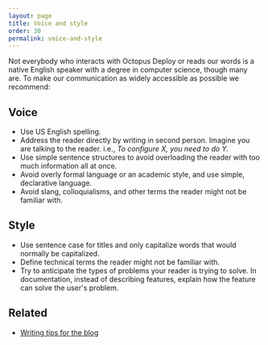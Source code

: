 ```yaml
---
layout: page
title: Voice and style
order: 30
permalink: voice-and-style
---
```


Not everybody who interacts with Octopus Deploy or reads our words is a native English speaker with a degree in computer science, though many are. To make our communication as widely accessible as possible we recommend:

## Voice

- Use US English spelling.
- Address the reader directly by writing in second person. Imagine you are talking to the reader. i.e., _To configure X, you need to do Y._
- Use simple sentence structures to avoid overloading the reader with too much information all at once.
- Avoid overly formal language or an academic style, and use simple, declarative language.
- Avoid slang, colloquialisms, and other terms the reader might not be familiar with.

## Style

- Use sentence case for titles and only capitalize words that would normally be capitalized.
- Define technical terms the reader might not be familiar with.
- Try to anticipate the types of problems your reader is trying to solve. In documentation, instead of describing features, explain how the feature can solve the user's problem.

## Related

- [Writing tips for the blog](writing-tips-for-the-blog)

